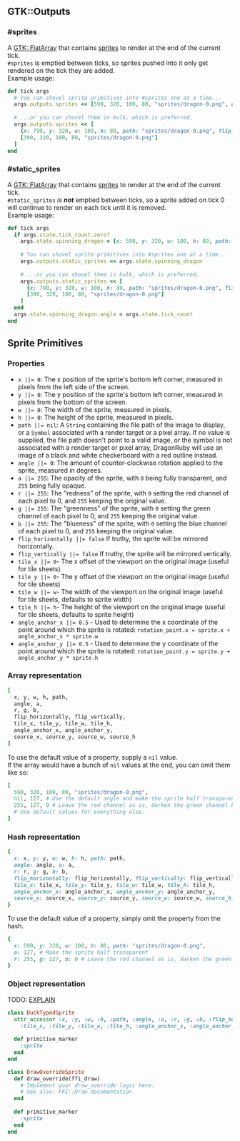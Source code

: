 ## GTK::Outputs
### #sprites
A [GTK::FlatArray](#TODO_LINK_TO_API_DOCS) that contains [sprites](#sprite-primitives) to render at the end of the current tick.  
`#sprites` is emptied between ticks, so sprites pushed into it only get rendered on the tick they are added.  
Example usage:
```rb
def tick args
  # You can shovel sprite primitives into #sprites one at a time...
  args.outputs.sprites << [590, 320, 100, 80, "sprites/dragon-0.png", args.state.tick_count]
  
  # ...or you can shovel them in bulk, which is preferred.
  args.outputs.sprites << [
    {x: 790, y: 320, w: 100, h: 80, path: "sprites/dragon-0.png", flip_horizontally: true},
    [390, 320, 100, 80, "sprites/dragon-0.png"]
  ]
end
```
### #static_sprites
A [GTK::FlatArray](#TODO_LINK_TO_API_DOCS) that contains [sprites](#sprite-primitives) to render at the end of the current tick.  
`#static_sprites` *is **not*** emptied between ticks, so a sprite added on tick 0 will continue to render on each tick until it is removed.  
Example usage:
```rb
def tick args
  if args.state.tick_count.zero?
    args.state.spinning_dragon = {x: 590, y: 320, w: 100, h: 80, path: "sprites/dragon-0.png", angle: 0}
    
    # You can shovel sprite primitives into #sprites one at a time...
    args.outputs.static_sprites << args.state.spinning_dragon
    
    # ...or you can shovel them in bulk, which is preferred.
    args.outputs.static_sprites << [
      {x: 790, y: 320, w: 100, h: 80, path: "sprites/dragon-0.png", flip_horizontally: true},
      [390, 320, 100, 80, "sprites/dragon-0.png"]
    ]
  end
  args.state.spinning_dragon.angle = args.state.tick_count
end
```

## Sprite Primitives
### Properties
 * `x ||= 0`: The x position of the sprite's bottom left corner, measured in pixels from the left side of the screen.
 * `y ||= 0`: The y position of the sprite's bottom left corner, measured in pixels from the bottom of the screen.
 * `w ||= 0`: The width of the sprite, measured in pixels.
 * `h ||= 0`: The height of the sprite, measured in pixels.
 * `path ||= nil`: A `String` containing the file path of the image to display, or a `Symbol` associated with a render target or a pixel array. 
 If no value is supplied, the file path doesn't point to a valid image, or the symbol is not associated with a render target or pixel array, 
 DragonRuby will use an image of a black and white checkerboard with a red outline instead.
 * `angle ||= 0`: The amount of counter-clockwise rotation applied to the sprite, measured in degrees.
 * `a ||= 255`: The opacity of the sprite, with `0` being fully transparent, and `255` being fully opaque.
 * `r ||= 255`: The "redness" of the sprite, with `0` setting the red channel of each pixel to 0, and `255` keeping the original value.
 * `g ||= 255`: The "greenness" of the sprite, with `0` setting the green channel of each pixel to 0, and `255` keeping the original value.
 * `b ||= 255`: The "blueness" of the sprite, with `0` setting the blue channel of each pixel to 0, and `255` keeping the original value.
 * `flip_horizontally ||= false` If truthy, the sprite will be mirrored horizontally.
 * `flip_vertically ||= false` If truthy, the sprite will be mirrored vertically.
 * `tile_x ||= 0`- The x offset of the viewport on the original image (useful for tile sheets)
 * `tile_y ||= 0`- The y offset of the viewport on the original image (useful for tile sheets)
 * `tile_w ||= w`- The width of the viewport on the original image (useful for tile sheets, defaults to sprite width)
 * `tile_h ||= h`- The height of the viewport on the original image (useful for tile sheets, defaults to sprite height)
 * `angle_anchor_x ||= 0.5` - Used to determine the x coordinate of the point around which the sprite is rotated: `rotation_point.x = sprite.x + angle_anchor_x * sprite.w`
 * `angle_anchor_y ||= 0.5` - Used to determine the y coordinate of the point around which the sprite is rotated: `rotation_point.y = sprite.y + angle_anchor_y * sprite.h`

### Array representation
```rb
[
  x, y, w, h, path, 
  angle, a, 
  r, g, b,
  flip_horizontally, flip_vertically, 
  tile_x, tile_y, tile_w, tile_h,
  angle_anchor_x, angle_anchor_y, 
  source_x, source_y, source_w, source_h
]
```  
To use the default value of a property, supply a `nil` value.    
If the array would have a bunch of `nil` values at the end, you can omit them like so:
```rb
[
  590, 320, 100, 80, "sprites/dragon-0.png",
  nil, 127, # Use the default angle and make the sprite half transparent.
  255, 127, 0 # Leave the red channel as is, darken the green channel by half, and set the blue channel to 0
  # Use default values for everything else.
]
```

### Hash representation
```rb
{
  x: x, y: y, w: w, h: h, path: path,
  angle: angle, a: a, 
  r: r, g: g, b: b,
  flip_horizontally: flip_horizontally, flip_vertically: flip_vertically, 
  tile_x: tile_x, tile_y: tile_y, tile_w: tile_w, tile_h: tile_h,
  angle_anchor_x: angle_anchor_x, angle_anchor_y: angle_anchor_y, 
  source_x: source_x, source_y: source_y, source_w: source_w, source_h: source_h
}
```  
To use the default value of a property, simply omit the property from the hash.
```rb
{
  x: 590, y: 320, w: 100, h: 80, path: "sprites/dragon-0.png",
  a: 127, # Make the sprite half transparent
  r: 255, g: 127, b: 0 # Leave the red channel as is, darken the green channel by half, and set the blue channel to 0
}
```

### Object representation
TODO: [EXPLAIN](https://www.youtube.com/watch?v=JYqjcHYTQgQ)
```rb
class DuckTypedSprite
  attr_accessor :x, :y, :w, :h, :path, :angle, :a, :r, :g, :b, :flip_horizontally, :flip_vertically, 
    :tile_x, :tile_y, :tile_w, :tile_h, :angle_anchor_x, :angle_anchor_y, :source_x, :source_y, :source_w, :source_h
  
  def primitive_marker
    :sprite
  end
end

class DrawOverrideSprite
  def draw_override(ffi_draw)
    # Implement your draw_override logic here. 
    # See also: FFI::Draw documentation.
  end
  
  def primitive_marker
    :sprite
  end
end
```
